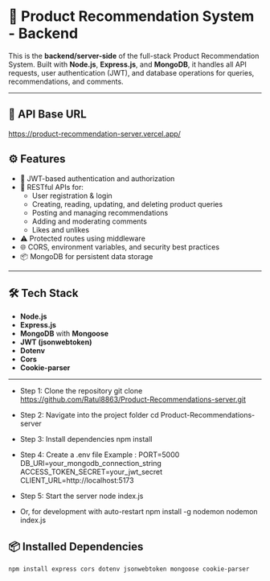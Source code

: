 # 🔗 Product Recommendation System - Backend

This is the **backend/server-side** of the full-stack Product Recommendation System. Built with **Node.js**, **Express.js**, and **MongoDB**, it handles all API requests, user authentication (JWT), and database operations for queries, recommendations, and comments.

---

## 📁 API Base URL

https://product-recommendation-server.vercel.app/

## ⚙️ Features

- 🔐 JWT-based authentication and authorization
- 📩 RESTful APIs for:
  - User registration & login
  - Creating, reading, updating, and deleting product queries
  - Posting and managing recommendations
  - Adding and moderating comments
  - Likes and unlikes
- ⚠️ Protected routes using middleware
- 🌐 CORS, environment variables, and security best practices
- 📦 MongoDB for persistent data storage

---

## 🛠️ Tech Stack

- **Node.js**
- **Express.js**
- **MongoDB** with **Mongoose**
- **JWT (jsonwebtoken)**
- **Dotenv**
- **Cors**
- **Cookie-parser**

---
- Step 1: Clone the repository
git clone https://github.com/Ratul8863/Product-Recommendations-server.git

- Step 2: Navigate into the project folder
cd Product-Recommendations-server

- Step 3: Install dependencies
npm install

- Step 4: Create a .env file 
Example :
PORT=5000
DB_URI=your_mongodb_connection_string
ACCESS_TOKEN_SECRET=your_jwt_secret
CLIENT_URL=http://localhost:5173

- Step 5: Start the server
node index.js
- Or, for development with auto-restart
npm install -g nodemon
nodemon index.js


## 📦 Installed Dependencies

```bash
npm install express cors dotenv jsonwebtoken mongoose cookie-parser

